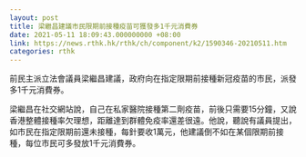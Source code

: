 ```yaml
---
layout: post
title: 梁繼昌建議市民限期前接種疫苗可獲發多1千元消費券
date: 2021-05-11 18:09:43.000000000 +08:00
link: https://news.rthk.hk/rthk/ch/component/k2/1590346-20210511.htm
categories: rthk
---
```


前民主派立法會議員梁繼昌建議，政府向在指定限期前接種新冠疫苗的市民，派發多1千元消費券。

梁繼昌在社交網站說，自己在私家醫院接種第二劑疫苗，前後只需要15分鐘，又說香港整體接種率欠理想，距離達到群體免疫率還差很遠。他說，聽說有議員提出，如市民在指定限期前還未接種，每針要收1萬元，他建議倒不如在某個限期前接種，每位市民可多發放1千元消費券。
